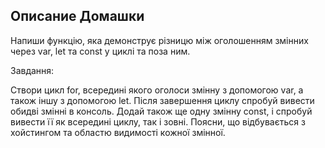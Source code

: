 ## Описание Домашки

Напиши функцію, яка демонструє різницю між оголошенням змінних через var, let та const у циклі та поза ним.

Завдання:

Створи цикл for, всередині якого оголоси змінну з допомогою var, а також іншу з допомогою let.
Після завершення циклу спробуй вивести обидві змінні в консоль.
Додай також ще одну змінну const, і спробуй вивести її як всередині циклу, так і зовні.
Поясни, що відбувається з хойстингом та областю видимості кожної змінної.